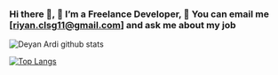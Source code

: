 ### Hi there 👋, 🔭 I’m a Freelance Developer, 💬 You can email me [riyan.clsg11@gmail.com] and ask me about my job

<!--
**deyan-ardi/deyan-ardi** is a ✨ _special_ ✨ repository because its `README.md` (this file) appears on your GitHub profile.

Here are some ideas to get you started:

- 🔭 I’m currently working on ...
- 🌱 I’m currently learning ...
- 👯 I’m looking to collaborate on ...
- 🤔 I’m looking for help with ...
- 💬 Ask me about ...
- 📫 How to reach me: ...
- 😄 Pronouns: ...
- ⚡ Fun fact: ...
-->


![Deyan Ardi github stats](https://github-readme-stats.vercel.app/api?username=deyan-ardi)

[![Top Langs](https://github-readme-stats.vercel.app/api/top-langs/?username=deyan-ardi)](https://github.com/deyan-ardi/github-readme-stats)
